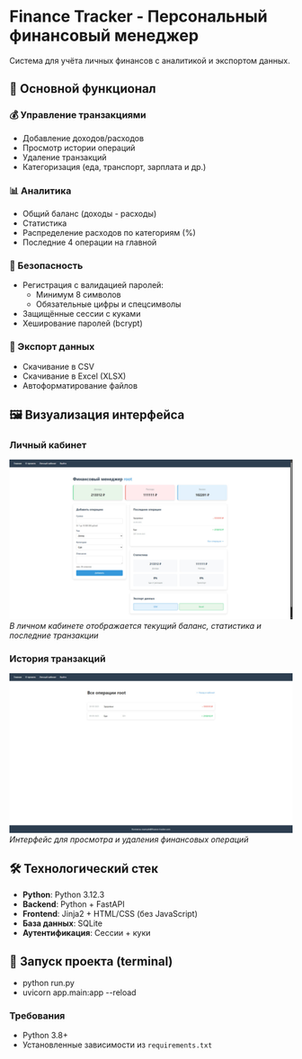 # Finance Tracker - Персональный финансовый менеджер

Система для учёта личных финансов с аналитикой и экспортом данных.

## 📌 Основной функционал

### 💰 Управление транзакциями
- Добавление доходов/расходов
- Просмотр истории операций
- Удаление транзакций
- Категоризация (еда, транспорт, зарплата и др.)

### 📊 Аналитика
- Общий баланс (доходы - расходы)
- Статистика
- Распределение расходов по категориям (%)
- Последние 4 операции на главной

### 🔐 Безопасность
- Регистрация с валидацией паролей:
  - Минимум 8 символов
  - Обязательные цифры и спецсимволы
- Защищённые сессии с куками
- Хеширование паролей (bcrypt)

### 📁 Экспорт данных
- Скачивание в CSV
- Скачивание в Excel (XLSX)
- Автоформатирование файлов

## 🖼️ Визуализация интерфейса

### Личный кабинет
![Личный кабинет](main.jpg)
*В личном кабинете отображается текущий баланс, статистика и последние транзакции*

### История транзакций
![История транзакций](crud.jpg)
*Интерфейс для просмотра и удаления финансовых операций*

## 🛠 Технологический стек
- **Python**: Python 3.12.3
- **Backend**: Python + FastAPI
- **Frontend**: Jinja2 + HTML/CSS (без JavaScript)
- **База данных**: SQLite
- **Аутентификация**: Сессии + куки

## 🚀 Запуск проекта (terminal)
- python run.py
- uvicorn app.main:app --reload

### Требования
- Python 3.8+
- Установленные зависимости из `requirements.txt`